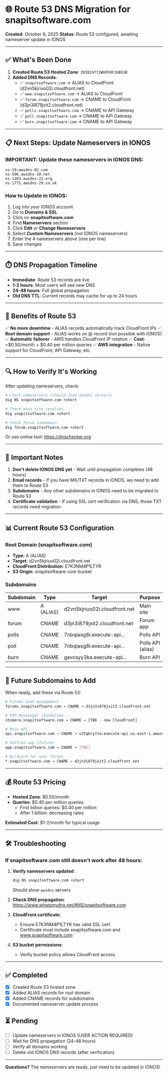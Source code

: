 # 🌐 Route 53 DNS Migration for snapitsoftware.com

**Created**: October 6, 2025
**Status**: Route 53 configured, awaiting nameserver update in IONOS

---

## ✅ **What's Been Done**

1. **Created Route 53 Hosted Zone**: `Z03819772WUPF0F3UBSSR`
2. **Added DNS Records**:
   - ✅ `snapitsoftware.com` → ALIAS to CloudFront (d2vn5kjriuo02i.cloudfront.net)
   - ✅ `www.snapitsoftware.com` → ALIAS to CloudFront
   - ✅ `forum.snapitsoftware.com` → CNAME to CloudFront (d3jn3i879jxit2.cloudfront.net)
   - ✅ `polls.snapitsoftware.com` → CNAME to API Gateway
   - ✅ `poll.snapitsoftware.com` → CNAME to API Gateway
   - ✅ `burn.snapitsoftware.com` → CNAME to API Gateway

---

## 📋 **Next Steps: Update Nameservers in IONOS**

### **IMPORTANT: Update these nameservers in IONOS DNS:**

```
ns-19.awsdns-02.com
ns-596.awsdns-10.net
ns-1203.awsdns-22.org
ns-1771.awsdns-29.co.uk
```

### **How to Update in IONOS:**

1. Log into your IONOS account
2. Go to **Domains & SSL**
3. Click on **snapitsoftware.com**
4. Find **Nameservers** section
5. Click **Edit** or **Change Nameservers**
6. Select **Custom Nameservers** (not IONOS nameservers)
7. Enter the 4 nameservers above (one per line)
8. Save changes

---

## ⏱️ **DNS Propagation Timeline**

- **Immediate**: Route 53 records are live
- **1-2 hours**: Most users will see new DNS
- **24-48 hours**: Full global propagation
- **Old DNS TTL**: Current records may cache for up to 24 hours

---

## 🎯 **Benefits of Route 53**

✅ **No more downtime** - ALIAS records automatically track CloudFront IPs
✅ **Root domain support** - ALIAS works on @ record (not possible with IONOS)
✅ **Automatic failover** - AWS handles CloudFront IP rotation
✅ **Cost**: ~$0.50/month + $0.40 per million queries
✅ **AWS integration** - Native support for CloudFront, API Gateway, etc.

---

## 🔍 **How to Verify It's Working**

After updating nameservers, check:

```bash
# Check nameservers (should show awsdns servers)
dig NS snapitsoftware.com +short

# Check main site resolves
dig snapitsoftware.com +short

# Check forum subdomain
dig forum.snapitsoftware.com +short
```

Or use online tool: https://dnschecker.org

---

## 🚨 **Important Notes**

1. **Don't delete IONOS DNS yet** - Wait until propagation completes (48 hours)
2. **Email records** - If you have MX/TXT records in IONOS, we need to add them to Route 53
3. **Subdomains** - Any other subdomains in IONOS need to be migrated to Route 53
4. **Certificate validation** - If using SSL cert verification via DNS, those TXT records need migration

---

## 📊 **Current Route 53 Configuration**

### Root Domain (snapitsoftware.com)
- **Type**: A (ALIAS)
- **Target**: d2vn5kjriuo02i.cloudfront.net
- **CloudFront Distribution**: E7K3NM4P1LTYR
- **S3 Origin**: snapitsoftware-com bucket

### Subdomains
| Subdomain | Type | Target | Purpose |
|-----------|------|--------|---------|
| www | A (ALIAS) | d2vn5kjriuo02i.cloudfront.net | Main site |
| forum | CNAME | d3jn3i879jxit2.cloudfront.net | Forum app |
| polls | CNAME | 7nbqiasg8i.execute-api... | Polls API |
| poll | CNAME | 7nbqiasg8i.execute-api... | Polls API (alias) |
| burn | CNAME | gavcsyy3ka.execute-api... | Burn API |

---

## 🔄 **Future Subdomains to Add**

When ready, add these via Route 53:

```bash
# Forums SaaS management
forums.snapitsoftware.com → CNAME → d3jn3i879jxit2.cloudfront.net

# PGP Messenger standalone
chimera.snapitsoftware.com → CNAME → [TBD - new CloudFront]

# Main API
api.snapitsoftware.com → CNAME → u25qbry7za.execute-api.us-east-1.amazonaws.com

# Unified app (future)
app.snapitsoftware.com → CNAME → [TBD]

# Wildcard for user forums
*.snapitsoftware.com → CNAME → d3jn3i879jxit2.cloudfront.net
```

---

## 💰 **Route 53 Pricing**

- **Hosted Zone**: $0.50/month
- **Queries**: $0.40 per million queries
  - First billion queries: $0.40 per million
  - After 1 billion: decreasing rates

**Estimated Cost**: $1-2/month for typical usage

---

## 🛠️ **Troubleshooting**

### If snapitsoftware.com still doesn't work after 48 hours:

1. **Verify nameservers updated**:
   ```bash
   dig NS snapitsoftware.com +short
   ```
   Should show `awsdns` servers

2. **Check DNS propagation**:
   https://www.whatsmydns.net/#NS/snapitsoftware.com

3. **CloudFront certificate**:
   - Ensure E7K3NM4P1LTYR has valid SSL cert
   - Certificate must include snapitsoftware.com and www.snapitsoftware.com

4. **S3 bucket permissions**:
   - Verify bucket policy allows CloudFront access

---

## ✅ **Completed**

- [x] Created Route 53 hosted zone
- [x] Added ALIAS records for root domain
- [x] Added CNAME records for subdomains
- [x] Documented nameserver update process

## ⏳ **Pending**

- [ ] Update nameservers in IONOS (USER ACTION REQUIRED)
- [ ] Wait for DNS propagation (24-48 hours)
- [ ] Verify all domains working
- [ ] Delete old IONOS DNS records (after verification)

---

**Questions?** The nameservers are ready, just need to be updated in IONOS!
